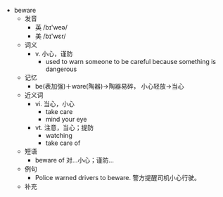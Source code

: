 - beware
  - 发音
    - 英 /bɪ'weə/
    - 美 /bɪ'wɛr/
  - 词义
    - v. 小心，谨防
      - used to warn someone to be careful because something is dangerous
  - 记忆
    - be(表加强)＋ware(陶器)→陶器易碎， 小心轻放→当心
  - 近义词
    - vi. 当心，小心
      - take care
      - mind your eye
    - vt. 注意，当心；提防
      - watching
      - take care of
  - 短语
    - beware of 对…小心；谨防…
  - 例句
    - Police warned drivers to beware. 警方提醒司机小心行驶。
  - 补充